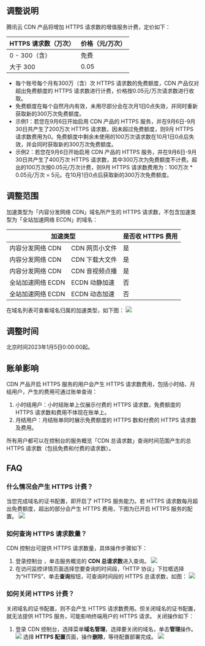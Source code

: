 ## 调整说明
腾讯云 CDN 产品将增加 HTTPS 请求数的增值服务计费，定价如下：

|HTTPS 请求数（万次）|	价格（元/万次）|
|-|-|
|0 - 300（含）|	免费|
|大于 300	|0.05|

- 每个账号每个月有300万（含）次 HTTPS 请求数的免费额度，CDN 产品仅对超出免费额度的 HTTPS 请求数进行计费，价格按0.05元/万次请求数进行收取。
- 免费额度在每个自然月内有效，未用尽部分会在次月1日0点失效，并同时重新获取新的300万次免费额度。
- 示例1：若您在9月6日开始启用 CDN 产品的 HTTPS 服务，并在9月6日-9月30日共产生了200万次 HTTPS 请求数，因未超过免费额度，则9月 HTTPS 请求数费用为0。免费额度中剩余未使用的100万次请求数在10月1日0点后失效，并会同时获取新的300万次免费额度。
- 示例2：若您在9月6日开始启用 CDN 产品的 HTTPS 服务，并在9月6日-9月30日共产生了400万次 HTTPS 请求数，其中300万次为免费额度不计费。超出的100万次按0.05元/万次计费，则9月 HTTPS 请求数费用为：100万次 \* 0.05元/万次 = 5元。在10月1日0点后获取新的300万次免费额度。


## 调整范围
加速类型为「内容分发网络 CDN」域名所产生的 HTTPS 请求数，不包含加速类型为「全站加速网络 ECDN」的域名：

<table>
<thead>
<tr>
<th colspan="2">加速类型</th>
<th>是否收 HTTPS 费用</th>
</tr>
</thead>
<tbody><tr>
<td>内容分发网络 CDN</td>
<td>CDN 网页小文件</td>
<td>是</td>
</tr>
<tr>
<td>内容分发网络 CDN</td>
<td>CDN 下载大文件</td>
<td>是</td>
</tr>
<tr>
<td>内容分发网络 CDN</td>
<td>CDN 音视频点播</td>
<td>是</td>
</tr>
<tr>
<td>全站加速网络 ECDN</td>
<td>ECDN 动静加速</td>
<td>否</td>
</tr>
<tr>
<td>全站加速网络 ECDN</td>
<td>ECDN 动态加速</td>
<td>否</td>
</tr>
</tbody></table>

在域名列表可查看域名归属的加速类型，如下图：
![](https://qcloudimg.tencent-cloud.cn/raw/c9c1b644518e5ab5244d3052740c95cb.png)

## 调整时间
北京时间2023年1月5日0:00:00起。

## 账单影响
CDN 产品开启 HTTPS 服务的用户会产生 HTTPS 请求数费用，包括小时结、月结用户，产生的费用可通过账单查询：
1. 小时结用户：小时结账单上仅展示付费的 HTTPS 请求数，免费额度的 HTTPS 请求数和费用不体现在账单上。
2. 月结用户：月结账单同时展示免费额度的 HTTPS 数和付费的 HTTPS 请求数及费用。

所有用户都可以在控制台的服务概览「CDN 总请求数」查询时间范围产生的总 HTTPS 请求数（包括免费和付费的请求数）。

## FAQ
### 什么情况会产生 HTTPS 计费？

当您完成域名的证书配置，即开启了 HTTPS 服务能力。若 HTTPS 请求数每月超出免费额度，超出的部分会产生 HTTPS 费用，下图为已开启 HTTPS 服务的配置。
![](https://qcloudimg.tencent-cloud.cn/raw/b0f1cb2c9e74d57d35808f2827d30a88.png)

### 如何查询 HTTPS 请求数量？
CDN 控制台可提供 HTTPS 请求数量，具体操作步骤如下：
1. 登录控制台 ，单击服务概览的 **CDN 总请求数**进入查询。
![](https://qcloudimg.tencent-cloud.cn/raw/b3f6442ff6edf4c63846d55170776c39.png)
2. 在访问监控详情页面选择您要查询的时间段，「HTTP 协议」下拉框选择为“HTTPS”、单击**查询**按钮，可查询时间段的 HTTPS 总请求数，如图：
![](https://qcloudimg.tencent-cloud.cn/raw/d64d75e860ccfd59dd977e0c3207ad28.png)


### 如何关闭 HTTPS 计费？

关闭域名的证书配置，则不会产生 HTTPS 请求数费用。但关闭域名的证书配置，就无法提供 HTTPS 服务，可能影响终端用户的 HTTPS 请求。
关闭操作如下：
1. 登录 CDN 控制台，选择菜单**域名管理**，选择要关闭的域名，单击**管理**操作。
![](https://qcloudimg.tencent-cloud.cn/raw/433d61bdbb26d47dd4081d3c2c202afa.png)
选择 **HTTPS 配置**页面，操作**删除**，等待配置部署完成。
![](https://qcloudimg.tencent-cloud.cn/raw/cb75f104c0624efb25f0a447e9d2b6da.png)
